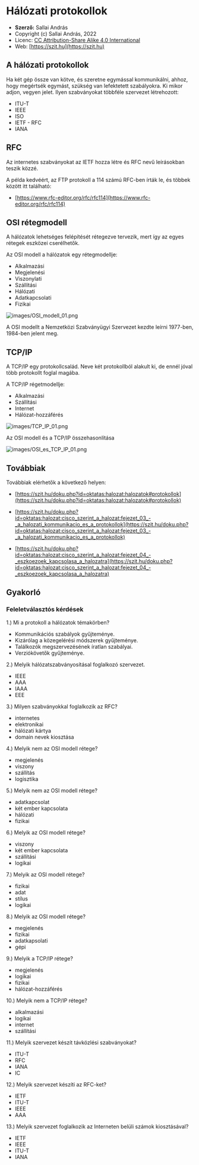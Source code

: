 # Hálózati protokollok

* **Szerző:** Sallai András
* Copyright (c) Sallai András, 2022
* Licenc: [CC Attribution-Share Alike 4.0 International](https://creativecommons.org/licenses/by-sa/4.0/)
* Web: [https://szit.hu](https://szit.hu)

## A hálózati protokollok

Ha két gép össze van kötve, és szeretne egymással kommunikálni, ahhoz, hogy megértsék egymást, szükség van lefektetett szabályokra.
Ki mikor adjon, vegyen jelet. Ilyen szabványokat többféle szervezet létrehozott:

* ITU-T
* IEEE
* ISO
* IETF - RFC
* IANA

## RFC

Az internetes szabványokat az IETF hozza létre és RFC nevű leírásokban teszik közzé.

A példa kedvéért, az FTP protokoll a 114 számú RFC-ben írták le, és többek között itt található:

* [https://www.rfc-editor.org/rfc/rfc114](https://www.rfc-editor.org/rfc/rfc114)

## OSI rétegmodell

A hálózatok lehetséges felépítését rétegezve tervezik, mert így az egyes rétegek eszközei cserélhetők.

Az OSI modell a hálózatok egy rétegmodellje:

* Alkalmazási
* Megjelenési
* Viszonylati
* Szállítási
* Hálózati
* Adatkapcsolati
* Fizikai

![images/OSI_modell_01.png](images/OSI_modell_01.png)

A OSI modellt a Nemzetközi Szabványügyi Szervezet kezdte leírni 1977-ben, 1984-ben jelent meg.

## TCP/IP

A TCP/IP egy protokollcsalád. Neve két protokollból alakult ki, de ennél jóval több protokollt foglal magába.

A TCP/IP régetmodellje:

* Alkalmazási
* Szállítási
* Internet
* Hálózat-hozzáférés

![images/TCP_IP_01.png](images/TCP_IP_01.png)

Az OSI modell és a TCP/IP összehasonlítása

![images/OSI_es_TCP_IP_01.png](images/OSI_es_TCP_IP_01.png)

## Továbbiak

Továbbiak elérhetők a következő helyen:

* [https://szit.hu/doku.php?id=oktatas:halozat:halozatok#protokollok](https://szit.hu/doku.php?id=oktatas:halozat:halozatok#protokollok)

* [https://szit.hu/doku.php?id=oktatas:halozat:cisco_szerint_a_halozat:fejezet_03_-_a_halozati_kommunikacio_es_a_protokollok](https://szit.hu/doku.php?id=oktatas:halozat:cisco_szerint_a_halozat:fejezet_03_-_a_halozati_kommunikacio_es_a_protokollok)

* [https://szit.hu/doku.php?id=oktatas:halozat:cisco_szerint_a_halozat:fejezet_04_-_eszkoezoek_kapcsolasa_a_halozatra](https://szit.hu/doku.php?id=oktatas:halozat:cisco_szerint_a_halozat:fejezet_04_-_eszkoezoek_kapcsolasa_a_halozatra)

## Gyakorló

### Feleletválasztós kérdések

1.) Mi a protokoll a hálózatok témakörben?

* Kommunikációs szabályok gyűjteménye.
* Kizárólag a közegelérési módszerek gyűjteménye.
* Találkozók megszervezésének íratlan szabályai.
* Verziókövetők gyűjteménye.

2.) Melyik hálózatszabványosításal foglalkozó szervezet.

* IEEE
* AAA
* IAAA
* EEE

3.) Milyen szabványokkal foglalkozik az RFC?

* internetes
* elektronikai
* hálózati kártya
* domain nevek kiosztása

4.) Melyik nem az OSI modell rétege?

* megjelenés
* viszony
* szállítás
* logisztika

5.) Melyik nem az OSI modell rétege?

* adatkapcsolat
* két ember kapcsolata
* hálózati
* fizikai

6.) Melyik az OSI modell rétege?

* viszony
* két ember kapcsolata
* szállítási
* logikai

7.) Melyik az OSI modell rétege?

* fizikai
* adat
* stílus
* logikai

8.) Melyik az OSI modell rétege?

* megjelenés
* fizikai
* adatkapsolati
* gépi

9.) Melyik a TCP/IP rétege?

* megjelenés
* logikai
* fizikai
* hálózat-hozzáférés

10.) Melyik nem a TCP/IP rétege?

* alkalmazási
* logikai
* internet
* szállítási

11.) Melyik szervezet készít távközlési szabványokat?

* ITU-T
* RFC
* IANA
* IC

12.) Melyik szervezet készíti az RFC-ket?

* IETF
* ITU-T
* IEEE
* AAA

13.) Melyik szervezet foglalkozik az Interneten belüli számok kiosztásával?

* IETF
* IEEE
* ITU-T
* IANA

